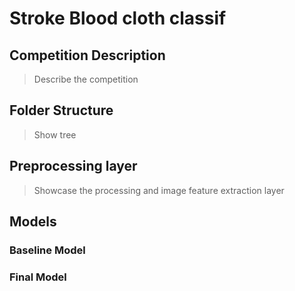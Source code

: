 # Stroke Blood cloth classif

## Competition Description

 > Describe the competition

## Folder Structure

 > Show tree

## Preprocessing layer

 > Showcase the processing and image feature extraction layer

## Models

### Baseline Model

### Final Model